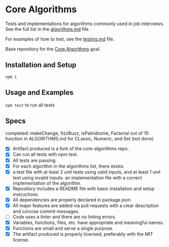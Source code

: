 # Core Algorithms

Tests and implementations for algorithms commonly used in job interviews. See the full list in the [algorithms.md](algorithms.md) file.

For examples of how to test, see the [testing.md](testing.md) file.

Base repository for the [Core Algorithms](http://jsdev.learnersguild.org/goals/123) goal.

## Installation and Setup

`npm i`

## Usage and Examples

`npm test` to run all tests

## Specs
completed: makeChange, fizzBuzz, isPalindrome, Factorial out of 10 function in ALGORITHMS.md for CLassic, Numeric, and Set (not done)

 - [X] Artifact produced is a fork of the core-algorithms repo.
 - [X] Can run all tests with npm test.
 - [X] All tests are passing.
 - [X] For each algorithm in the algorithms list, there exists:
 - [X] a test file with at least 2 unit tests using valid inputs, and at least 1 unit test using invalid inputs.
      an implementation file with a correct implementation of the algorithm.
 - [X] Repository includes a README file with basic installation and setup instructions.
 - [X] All dependencies are properly declared in package.json.
 - [X] All major features are added via pull requests with a clear description and concise commit messages.
 - [ ] Code uses a linter and there are no linting errors.
 - [X] Variables, functions, files, etc. have appropriate and meaningful names.
 - [X] Functions are small and serve a single purpose.
 - [X] The artifact produced is properly licensed, preferably with the MIT license.
